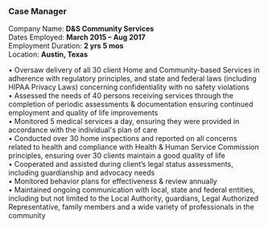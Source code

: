 ### Case Manager

Company Name: **D&S Community Services**  
Dates Employed: **March 2015 – Aug 2017**  
Employment Duration: **2 yrs 5 mos**  
Location: **Austin, Texas**

• Oversaw delivery of all 30 client Home and Community-based Services in adherence with regulatory principles, and state and federal laws (including HIPAA Privacy Laws) concerning confidentiality with no safety violations  
• Assessed the needs of 40 persons receiving services through the completion of periodic assessments & documentation ensuring continued employment and quality of life improvements  
• Monitored 5 medical services a day, ensuring they were provided in accordance with the individual's plan of care  
• Conducted over 30 home inspections and reported on all concerns related to health and compliance with Health & Human Service Commission principles, ensuring over 30 clients maintain a good quality of life  
• Cooperated and assisted during client’s legal status assessments, including guardianship and advocacy needs  
• Monitored behavior plans for effectiveness & review annually  
• Maintained ongoing communication with local, state and federal entities, including but not limited to the Local Authority, guardians, Legal Authorized Representative, family members and a wide variety of professionals in the community
